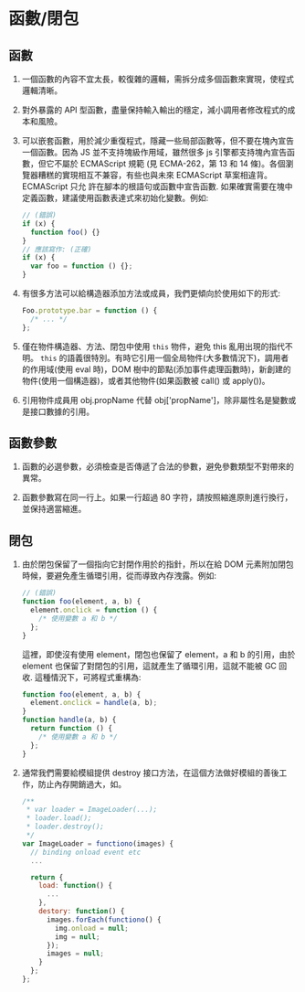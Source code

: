 # 函數/閉包

## 函數

1. 一個函數的內容不宜太長，較復雜的邏輯，需拆分成多個函數來實現，使程式邏輯清晰。

2. 對外暴露的 API 型函數，盡量保持輸入輸出的穩定，減小調用者修改程式的成本和風險。

3. 可以嵌套函數，用於減少重復程式，隱藏一些局部函數等，但不要在塊內宣告一個函數。因為 JS
   並不支持塊級作用域，雖然很多 js 引擎都支持塊內宣告函數，但它不屬於 ECMAScript 規範 (見 ECMA-262，第
   13 和 14 條)。各個瀏覽器糟糕的實現相互不兼容，有些也與未來 ECMAScript 草案相違背。ECMAScript 只允
   許在腳本的根語句或函數中宣告函數. 如果確實需要在塊中定義函數，建議使用函數表達式來初始化變數。例如:

   ```javascript
   // (錯誤)
   if (x) {
     function foo() {}
   }
   // 應該寫作: (正確)
   if (x) {
     var foo = function () {};
   }
   ```

4. 有很多方法可以給構造器添加方法或成員，我們更傾向於使用如下的形式:

   ```javascript
   Foo.prototype.bar = function () {
     /* ... */
   };
   ```

5. 僅在物件構造器、方法、閉包中使用 `this` 物件，避免 this 亂用出現的指代不明。 `this`
   的語義很特別。有時它引用一個全局物件(大多數情況下)，調用者的作用域(使用 eval 時)，DOM
   樹中的節點(添加事件處理函數時)，新創建的物件(使用一個構造器)，或者其他物件(如果函數被 call() 或
   apply())。

6. 引用物件成員用 obj.propName 代替 obj['propName']，除非屬性名是變數或是接口數據的引用。

## 函數參數

1. 函數的必選參數，必須檢查是否傳遞了合法的參數，避免參數類型不對帶來的異常。

2. 函數參數寫在同一行上。如果一行超過 80 字符，請按照縮進原則進行換行，並保持適當縮進。

## 閉包

1. 由於閉包保留了一個指向它封閉作用於的指針，所以在給 DOM 元素附加閉包時候，要避免產生循環引用，從而導致內存洩露。例如:

   ```javascript
   // (錯誤)
   function foo(element, a, b) {
     element.onclick = function () {
       /* 使用變數 a 和 b */
     };
   }
   ```

   這裡，即使沒有使用 element，閉包也保留了 element，a 和 b 的引用，由於 element
   也保留了對閉包的引用，這就產生了循環引用，這就不能被 GC 回收. 這種情況下，可將程式重構為:

   ```javascript
   function foo(element, a, b) {
     element.onclick = handle(a, b);
   }
   function handle(a, b) {
     return function () {
       /* 使用變數 a 和 b */
     };
   }
   ```

2. 通常我們需要給模組提供 destroy 接口方法，在這個方法做好模組的善後工作，防止內存開銷過大，如。

   ```javascript
   /**
    * var loader = ImageLoader(...);
    * loader.load();
    * loader.destroy();
    */
   var ImageLoader = functiono(images) {
     // binding onload event etc
     ...

     return {
       load: function() {
         ...
       },
       destory: function() {
         images.forEach(functiono() {
           img.onload = null;
           img = null;
         });
         images = null;
       }
     };
   };
   ```
